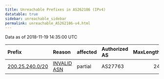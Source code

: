 ```yaml
---
title: Unreachable Prefixes in AS262186 (IPv4)
datatable: true
sidebar: unreachable_sidebar
permalink: unreachable_AS262186-v4.html
---
```


Data as of 2018-11-19 14:35:00 UTC


<div class="datatable-begin"></div>

| Prefix                                                   | Reason                                                                                                  | affected   | Authorized AS   |   MaxLength | Anchor                                         |   unreachable /24s |
|:---------------------------------------------------------|:--------------------------------------------------------------------------------------------------------|:-----------|:----------------|------------:|:-----------------------------------------------|-------------------:|
| [200.25.240.0/20](https://stat.ripe.net/200.25.240.0/20) | [INVALID ASN](https://rpki-validator.ripe.net/announcement-preview?asn=AS262186&prefix=200.25.240.0/20) | partial    | AS27763         |          24 | [LACNIC](unreachable_LACNIC_RPKI_Root-v4.html) |                 16 |

<div class="datatable-end"></div>